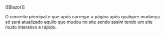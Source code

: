 [[Blazor]]

O conceito principal e que após carregar a página após qualquer mudança só será atualizado aquilo que mudou no site sendo assim tendo um site muito interativo e rápido.